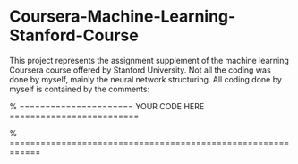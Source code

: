 # Coursera-Machine-Learning-Stanford-Course

This project represents the assignment supplement of the machine learning Coursera course offered by Stanford University. Not all the coding was done by myself, mainly the neural network structuring. All coding done by myself is contained by the comments:

% ====================== YOUR CODE HERE =========================

% ============================================================
